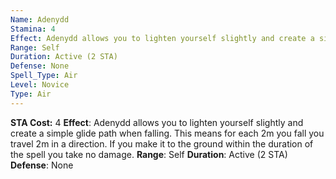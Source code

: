 ```yaml
---
Name: Adenydd
Stamina: 4
Effect: Adenydd allows you to lighten yourself slightly and create a simple glide path when falling. This means for each 2m you fall you travel 2m in a direction. If you make it to the ground within the duration of the spell you take no damage.
Range: Self
Duration: Active (2 STA)
Defense: None
Spell_Type: Air
Level: Novice
Type: Air
---
```

**STA Cost:** 4
**Effect**: Adenydd allows you to lighten yourself slightly and create a simple glide path when falling. This means for each 2m you fall you travel 2m in a direction. If you make it to the ground within the duration of the spell you take no damage.
**Range**: Self
**Duration**: Active (2 STA)
**Defense**: None

